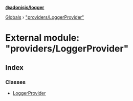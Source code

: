 **[@adonisjs/logger](../README.md)**

[Globals](../README.md) › ["providers/LoggerProvider"](_providers_loggerprovider_.md)

# External module: "providers/LoggerProvider"

## Index

### Classes

* [LoggerProvider](../classes/_providers_loggerprovider_.loggerprovider.md)